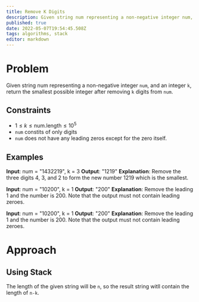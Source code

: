 ```yaml
---
title: Remove K Digits
description: Given string num representing a non-negative integer num, and an integer k, return the smallest possible integer after removing k digits from num.
published: true
date: 2022-05-07T19:54:45.508Z
tags: algorithms, stack
editor: markdown
---
```


# Problem
Given string num representing a non-negative integer `num`, and an integer `k`, return the smallest possible integer after removing `k` digits from `num`.
## Constraints
- $1 \le k \le \text{num.length} \le 10^5$
- `num` constits of only digits
- `num` does not have any leading zeros except for the zero itself.

## Examples
**Input**: num = "1432219", k = 3
**Output**: "1219"
**Explanation**: Remove the three digits 4, 3, and 2 to form the new number 1219 which is the smallest.

**Input**: num = "10200", k = 1
**Output**: "200"
**Explanation**: Remove the leading 1 and the number is 200. Note that the output must not contain leading zeroes.

**Input**: num = "10200", k = 1
**Output**: "200"
**Explanation**: Remove the leading 1 and the number is 200. Note that the output must not contain leading zeroes.

# Approach
## Using Stack
The length of the given string will be `n`, so the result string witll contain the length of `n-k`.

